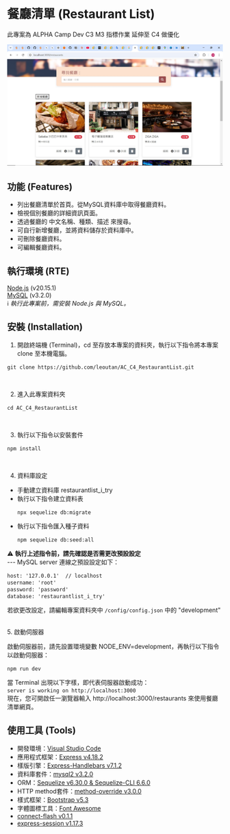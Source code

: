 # 餐廳清單 (Restaurant List)
此專案為 ALPHA Camp Dev C3 M3 指標作業 延伸至 C4 做優化

![image](https://github.com/leoutan/AC_C4_RestaurantList/blob/main/%E9%A4%90%E5%BB%B3%E6%B8%85%E5%96%AE%E6%88%AA%E5%9C%96_1.jpg?raw=true)

## 功能 (Features)
- 列出餐廳清單於首頁。從MySQL資料庫中取得餐廳資料。
- 檢視個別餐廳的詳細資訊頁面。
- 透過餐廳的 中文名稱、種類、描述 來搜尋。
- 可自行新增餐廳，並將資料儲存於資料庫中。
- 可刪除餐廳資料。
- 可編輯餐廳資料。

## 執行環境 (RTE)
[Node.js](https://nodejs.org/) (v20.15.1)  
[MySQL](https://dev.mysql.com/downloads/mysql/) (v3.2.0)  
ℹ️ *執行此專案前，需安裝 Node.js 與 MySQL。*

## 安裝 (Installation)
1. 開啟終端機 (Terminal)，cd 至存放本專案的資料夾，執行以下指令將本專案 clone 至本機電腦。

```
git clone https://github.com/leoutan/AC_C4_RestaurantList.git
```
<br>

2. 進入此專案資料夾

```
cd AC_C4_RestaurantList
```
<br>

3. 執行以下指令以安裝套件

```
npm install
```
<br>

4. 資料庫設定
  - 手動建立資料庫 restaurantlist_i_try<br>
  - 執行以下指令建立資料表
    ```
    npx sequelize db:migrate
    ```
  - 執行以下指令匯入種子資料
    ```
    npm sequelize db:seed:all
    ```
<!--執行以下指令以快速建立資料庫、資料表，以及匯入種子資料：

```
npm run setup-db
```-->
⚠️ **執行上述指令前，請先確認是否需更改預設設定**  
--- MySQL server 連線之預設設定如下：
```
host: '127.0.0.1'  // localhost
username: 'root'
password: 'password'
database: 'restaurantlist_i_try'
```
若欲更改設定，請編輯專案資料夾中 `/config/config.json` 中的 "development"  
  
<!--您也可以透過以下指令分別執行資料庫建立、資料表建立、匯入種子資料：
```
npm run db:create
```
```
npm run db:migrate
```
```
npm run db:seed
```-->
<!--
5. 環境變數設定

請參照根目錄下的 `.env.example` 檔，於根目錄下新增 `.env` 檔並進行相關設定：
```
SESSION_SECRET= 【 請自行設定 】
FACEBOOK_CLIENT_ID= 【 請自行設定 】
FACEBOOK_CLIENT_SECRET= 【 請自行設定 】

FACEBOOK_CALLBACK_URL=http://localhost:3000/oauth2/redirect/facebook
```
請自行設定 SESSION_SECRET、FACEBOOK_CLIENT_ID、FACEBOOK_CLIENT_SECRET。  
（若無 Facebook Client Id / secret，請先取得，否則無法使用 Facebook 登入）  
FACEBOOK_CALLBACK_URL 建議依照  `.env.example` 預設值設定即可，若欲更改，需同步修改登入/登出路由 `./routes/login-logout.js` 中的路由設定：
```
router.get('/oauth2/redirect/facebook', passport.authenticate('facebook', {
  successRedirect: '/restaurants',
  failureRedirect: '/login',
  failureFlash: true
}))
```
此處的 '/oauth2/redirect/facebook' 需與 FACEBOOK_CALLBACK_URL 之設定同步。-->
<br>
5. 啟動伺服器

啟動伺服器前，請先設置環境變數 NODE_ENV=development，再執行以下指令以啟動伺服器：

```
npm run dev
```


當 Terminal 出現以下字樣，即代表伺服器啟動成功：  
`server is working on http://localhost:3000`  
現在，您可開啟任一瀏覽器輸入 http://localhost:3000/restaurants 來使用餐廳清單網頁。  
<!--
種子資料提供以下兩組帳號密碼可使用：
- 帳號：user1@example.com / 密碼：12345678
- 帳號：user2@example.com / 密碼：12345678
-->

## 使用工具 (Tools)
- 開發環境：[Visual Studio Code](https://visualstudio.microsoft.com/zh-hant/)
- 應用程式框架：[Express v4.18.2](https://www.npmjs.com/package/express)
- 樣版引擎：[Express-Handlebars v7.1.2](https://www.npmjs.com/package/express-handlebars)
- 資料庫套件：[mysql2 v3.2.0](https://www.npmjs.com/package/mysql2)
- ORM：[Sequelize v6.30.0 & Sequelize-CLI 6.6.0](https://sequelize.org/)
- HTTP method套件：[method-override v3.0.0](https://www.npmjs.com/package/method-override)
- 樣式框架：[Bootstrap v5.3](https://getbootstrap.com/docs/5.3/getting-started/download/)
- 字體圖標工具：[Font Awesome](https://fontawesome.com/)
- [connect-flash v0.1.1](https://www.npmjs.com/package/connect-flash)
- [express-session v1.17.3](https://www.npmjs.com/package/express-session)
<!--
- [dotenv v16.0.3](https://www.npmjs.com/package/dotenv)
- [bcryptjs v2.4.3](https://www.npmjs.com/package/bcryptjs)
- [passport v0.6.0](https://www.npmjs.com/package/passport)
- [passport-local v3.0.0](https://www.npmjs.com/package/passport-local)
- [passport-facebook v1.0.0](https://www.npmjs.com/package/passport-facebook)


## 開發者 (Contributor)
[Letitia Chiu](https://github.com/letitia-chiu)
-->
